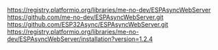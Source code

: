 https://registry.platformio.org/libraries/me-no-dev/ESPAsyncWebServer
https://github.com/me-no-dev/ESPAsyncWebServer.git
https://github.com/ESP32Async/ESPAsyncWebServer.git
https://registry.platformio.org/libraries/me-no-dev/ESPAsyncWebServer/installation?version=1.2.4
